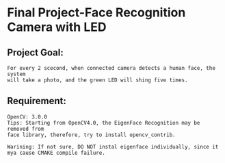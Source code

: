 # Final Project-Face Recognition Camera with LED
## Project Goal:
	For every 2 scecond, when connected camera detects a human face, the system
	will take a photo, and the green LED will shing five times. 

## Requirement:
	OpenCV: 3.0.0
	Tips: Starting from OpenCV4.0, the EigenFace Recognition may be removed from
	face library, therefore, try to install opencv_contrib.
	
	Warining: If not sure, DO NOT instal eigenface individually, since it mya cause CMAKE compile failure.
